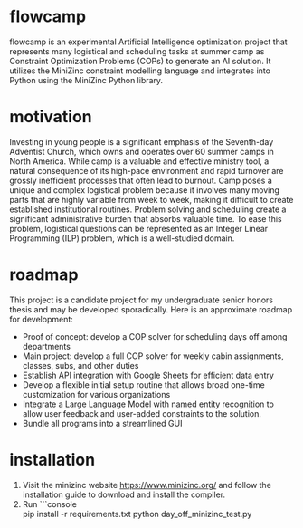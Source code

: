# flowcamp

flowcamp is an experimental Artificial Intelligence optimization project that represents many logistical and scheduling tasks at summer camp as Constraint Optimization Problems (COPs) to generate an AI solution. It utilizes the MiniZinc constraint modelling language and integrates into Python using the MiniZinc Python library. 

# motivation 

Investing in young people is a significant emphasis of the Seventh-day Adventist Church, which owns and operates over 60 summer camps in North America. While camp is a valuable and effective ministry tool, a natural consequence of its high-pace environment and rapid turnover are grossly inefficient processes that often lead to burnout. Camp poses a unique and complex logistical problem because it involves many moving parts that are highly variable from week to week, making it difficult to create established institutional routines. Problem solving and scheduling create a significant administrative burden that absorbs valuable time. To ease this problem, logistical questions can be represented as an Integer Linear Programming (ILP) problem, which is a well-studied domain. 

# roadmap

This project is a candidate project for my undergraduate senior honors thesis and may be developed sporadically. Here is an approximate roadmap for development:
- Proof of concept: develop a COP solver for scheduling days off among departments
- Main project: develop a full COP solver for weekly cabin assignments, classes, subs, and other duties
- Establish API integration with Google Sheets for efficient data entry 
- Develop a flexible initial setup routine that allows broad one-time customization for various organizations 
- Integrate a Large Language Model with named entity recognition to allow user feedback and user-added constraints to the solution. 
- Bundle all programs into a streamlined GUI

# installation 
1. Visit the minizinc website https://www.minizinc.org/ and follow the installation guide to download and install the compiler. 
2. Run ```console  
pip install -r requirements.txt
python day_off_minizinc_test.py
```